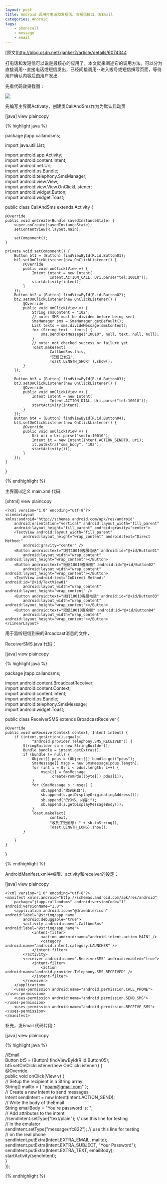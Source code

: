 ```yaml
---
layout: post
title: Android 调用打电话和发短信、收短信接口、发Email 
categories: Android
tags: 
    - phonecall
    - message
    - email
---
```


[原文]<http://blog.csdn.net/xjanker2/article/details/6074344>

打电话和发短信可以说是最核心的应用了，本文就来阐述它的调用方法。可以分为直接调用--直接电话或短信发出，已经间接调用--进入拨号或短信撰写页面，等待用户确认内容后由用户发出.

先看代码效果截图：

<img src="/media/img/android-call.jpg">

先编写主界面Activaty，创建类CallAndSms作为为默认启动页

[java] view plaincopy

{% highlight java %}

package jtapp.callandsms;  
  
import java.util.List;  
  
import android.app.Activity;  
import android.content.Intent;  
import android.net.Uri;  
import android.os.Bundle;  
import android.telephony.SmsManager;  
import android.view.View;  
import android.view.View.OnClickListener;  
import android.widget.Button;  
import android.widget.Toast;  
  
public class CallAndSms extends Activity {  
      
    @Override  
    public void onCreate(Bundle savedInstanceState) {  
        super.onCreate(savedInstanceState);  
        setContentView(R.layout.main);  
         
        setComponent();  
    }  
      
    private void setComponent() {  
        Button bt1 = (Button) findViewById(R.id.Button01);  
        bt1.setOnClickListener(new OnClickListener() {  
            @Override  
            public void onClick(View v) {  
                Intent intent = new Intent(  
                        Intent.ACTION_CALL, Uri.parse("tel:10010"));  
                startActivity(intent);  
            }  
        });  
        Button bt2 = (Button) findViewById(R.id.Button02);  
        bt2.setOnClickListener(new OnClickListener() {  
            @Override  
            public void onClick(View v) {  
                String smsContent = "102";  
                // note: SMS must be divided before being sent    
                SmsManager sms = SmsManager.getDefault();  
                List texts = sms.divideMessage(smsContent);  
                for (String text : texts) {  
                    sms.sendTextMessage("10010", null, text, null, null);  
                }  
                // note: not checked success or failure yet  
                Toast.makeText(  
                        CallAndSms.this,   
                        "短信已发送",  
                        Toast.LENGTH_SHORT ).show();  
            }  
        });  
          
        Button bt3 = (Button) findViewById(R.id.Button03);  
        bt3.setOnClickListener(new OnClickListener() {  
            @Override  
            public void onClick(View v) {  
                Intent intent = new Intent(  
                        Intent.ACTION_DIAL, Uri.parse("tel:10010"));  
                startActivity(intent);  
            }  
        });  
        Button bt4 = (Button) findViewById(R.id.Button04);  
        bt4.setOnClickListener(new OnClickListener() {  
            @Override  
            public void onClick(View v) {  
                Uri uri = Uri.parse("smsto:10010");          
                Intent it = new Intent(Intent.ACTION_SENDTO, uri);          
                it.putExtra("sms_body", "102");          
                startActivity(it);   
            }  
        });  
    }  
} 

{% endhighlight %} 

主界面ui定义 main.xml 代码:


[xhtml] view plaincopy

	<?xml version="1.0" encoding="utf-8"?>  
	<LinearLayout xmlns:android="http://schemas.android.com/apk/res/android"  
	    android:orientation="vertical" android:layout_width="fill_parent"  
	    android:layout_height="fill_parent" android:gravity="center">  
	    <TextView android:layout_width="fill_parent"  
	        android:layout_height="wrap_content" android:text="Direct Method:"  
	        android:gravity="center" />  
	    <Button android:text="拨打10010客服电话" android:id="@+id/Button01"  
	        android:layout_width="wrap_content" android:layout_height="wrap_content"></Button>  
	    <Button android:text="短信10010查余额" android:id="@+id/Button02"  
	        android:layout_width="wrap_content" android:layout_height="wrap_content"></Button>  
	    <TextView android:text="InDirect Method:" android:id="@+id/TextView01"  
	        android:layout_width="wrap_content" android:layout_height="wrap_content" />  
	    <Button android:text="拨打10010客服电话" android:id="@+id/Button03"  
	        android:layout_width="wrap_content" android:layout_height="wrap_content"></Button>  
	    <Button android:text="短信10010查余额" android:id="@+id/Button04"  
	        android:layout_width="wrap_content" android:layout_height="wrap_content"></Button>  
	</LinearLayout>  

用于监听短信到来的Broadcast消息的文件，

ReceiverSMS.java 代码：

[java] view plaincopy

{% highlight java %}

package jtapp.callandsms;  
  
import android.content.BroadcastReceiver;  
import android.content.Context;  
import android.content.Intent;  
import android.os.Bundle;  
import android.telephony.SmsMessage;  
import android.widget.Toast;  
  
public class ReceiverSMS extends BroadcastReceiver {  
  
    @Override  
    public void onReceive(Context context, Intent intent) {  
        if (intent.getAction().equals(  
                "android.provider.Telephony.SMS_RECEIVED")) {  
            StringBuilder sb = new StringBuilder();  
            Bundle bundle = intent.getExtras();  
            if (bundle != null) {  
                Object[] pdus = (Object[]) bundle.get("pdus");  
                SmsMessage[] msgs = new SmsMessage[pdus.length];  
                for (int i = 0; i < pdus.length; i++) {  
                    msgs[i] = SmsMessage  
                        .createFromPdu((byte[]) pdus[i]);  
                }  
                for (SmsMessage s : msgs) {  
                    sb.append("收到来自");  
                    sb.append(s.getDisplayOriginatingAddress());  
                    sb.append("的SMS, 内容:");  
                    sb.append(s.getDisplayMessageBody());  
                }  
                Toast.makeText(  
                        context,   
                        "收到了短消息: " + sb.toString(),  
                        Toast.LENGTH_LONG).show();  
            }  
          
        }  
    }  
}  

{% endhighlight %}

AndroidManifest.xml中权限、activity和receiver的设定：

[java] view plaincopy

	<?xml version="1.0" encoding="utf-8"?>  
	<manifest xmlns:android="http://schemas.android.com/apk/res/android"  
	    package="jtapp.callandsms" android:versionCode="1" android:versionName="1.0">  
	    <application android:icon="@drawable/icon" android:label="@string/app_name"  
	        android:debuggable="true">  
	        <activity android:name=".CallAndSms" android:label="@string/app_name">  
	            <intent-filter>  
	                <action android:name="android.intent.action.MAIN" />  
	                <category android:name="android.intent.category.LAUNCHER" />  
	            </intent-filter>  
	        </activity>  
	        <receiver android:name=".ReceiverSMS" android:enabled="true">  
	            <intent-filter>  
	                <action android:name="android.provider.Telephony.SMS_RECEIVED" />  
	            </intent-filter>  
	        </receiver>  
	    </application>  
	    <uses-permission android:name="android.permission.CALL_PHONE"></uses-permission>  
	    <uses-permission android:name="android.permission.SEND_SMS"></uses-permission>  
	    <uses-permission android:name="android.permission.RECEIVE_SMS"></uses-permission>  
	</manifest>  

补充，发Email 代码片段：

[java] view plaincopy

{% highlight java %}

//Email  
Button bt5 = (Button) findViewById(R.id.Button05);  
bt5.setOnClickListener(new OnClickListener() {  
    @Override  
    public void onClick(View v) {  
        // Setup the recipient in a String array  
        String[] mailto = { "noam@gmail.com" };  
        // Create a new Intent to send messages  
        Intent sendIntent = new Intent(Intent.ACTION_SEND);  
        // Write the body of theEmail  
        String emailBody = "You're password is: ";  
        // Add attributes to the intent  
        //sendIntent.setType("text/plain"); // use this line for testing  
                                            // in the emulator  
        sendIntent.setType("message/rfc822"); // use this line for testing   
                                                // on the real phone  
        sendIntent.putExtra(Intent.EXTRA_EMAIL, mailto);  
        sendIntent.putExtra(Intent.EXTRA_SUBJECT, "Your Password");  
        sendIntent.putExtra(Intent.EXTRA_TEXT, emailBody);  
        startActivity(sendIntent);  
    }  
}); 

{% endhighlight %}